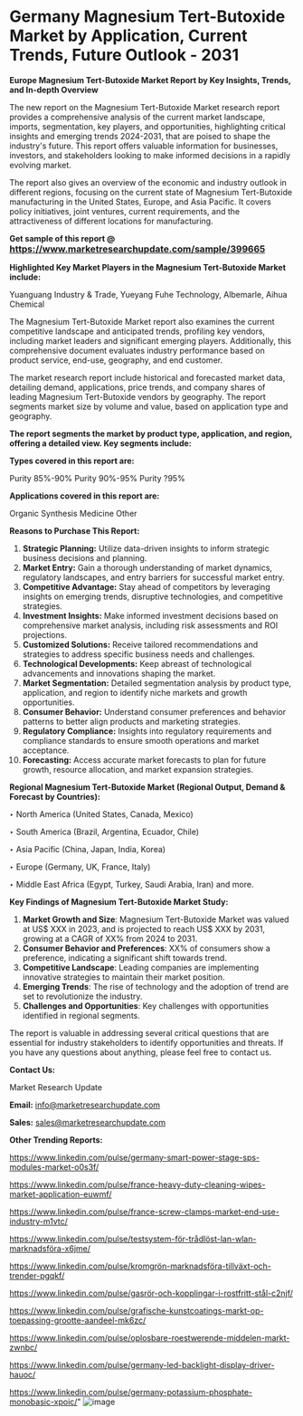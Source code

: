 # Germany Magnesium Tert-Butoxide Market by Application, Current Trends, Future Outlook - 2031

<strong>Europe Magnesium Tert-Butoxide Market Report by Key Insights, Trends, and In-depth Overview</strong>

The new report on the Magnesium Tert-Butoxide Market research report provides a comprehensive analysis of the current market landscape, imports, segmentation, key players, and opportunities, highlighting critical insights and emerging trends 2024-2031,</strong> that are poised to shape the industry's future. This report offers valuable information for businesses, investors, and stakeholders looking to make informed decisions in a rapidly evolving market.

The report also gives an overview of the economic and industry outlook in different regions, focusing on the current state of Magnesium Tert-Butoxide manufacturing in the United States, Europe, and Asia Pacific. It covers policy initiatives, joint ventures, current requirements, and the attractiveness of different locations for manufacturing.

<strong>Get sample of this report @ <a href=https://www.marketresearchupdate.com/sample/399665><font size=3 color=#0000ff>https://www.marketresearchupdate.com/sample/399665</font></a></strong>

<strong>Highlighted Key Market Players in the Magnesium Tert-Butoxide Market include:</strong>

Yuanguang Industry & Trade, Yueyang Fuhe Technology, Albemarle, Aihua Chemical

The Magnesium Tert-Butoxide Market report also examines the current competitive landscape and anticipated trends, profiling key vendors, including market leaders and significant emerging players. Additionally, this comprehensive document evaluates industry performance based on product service, end-use, geography, and end customer.

The market research report include historical and forecasted market data, detailing demand, applications, price trends, and company shares of leading Magnesium Tert-Butoxide vendors by geography. The report segments market size by volume and value, based on application type and geography.

<strong>The report segments the market by product type, application, and region, offering a detailed view. Key segments include:</strong>

<strong>Types covered in this report are:</strong>

Purity 85%-90%
Purity 90%-95%
Purity ?95%

<strong>Applications covered in this report are:</strong>

Organic Synthesis
Medicine
Other

<strong>Reasons to Purchase This Report:</strong>
<ol>
  <li><strong>Strategic Planning:</strong> Utilize data-driven insights to inform strategic business decisions and planning.</li>
  <li><strong>Market Entry:</strong> Gain a thorough understanding of market dynamics, regulatory landscapes, and entry barriers for successful market entry.</li>
  <li><strong>Competitive Advantage:</strong> Stay ahead of competitors by leveraging insights on emerging trends, disruptive technologies, and competitive strategies.</li>
  <li><strong>Investment Insights:</strong> Make informed investment decisions based on comprehensive market analysis, including risk assessments and ROI projections.</li>
  <li><strong>Customized Solutions:</strong> Receive tailored recommendations and strategies to address specific business needs and challenges.</li>
  <li><strong>Technological Developments:</strong> Keep abreast of technological advancements and innovations shaping the market.</li>
  <li><strong>Market Segmentation:</strong> Detailed segmentation analysis by product type, application, and region to identify niche markets and growth opportunities.</li>
  <li><strong>Consumer Behavior:</strong> Understand consumer preferences and behavior patterns to better align products and marketing strategies.</li>
  <li><strong>Regulatory Compliance:</strong> Insights into regulatory requirements and compliance standards to ensure smooth operations and market acceptance.</li>
  <li><strong>Forecasting:</strong> Access accurate market forecasts to plan for future growth, resource allocation, and market expansion strategies.</li>
</ol>

<strong>Regional Magnesium Tert-Butoxide Market (Regional Output, Demand &amp; Forecast by Countries):</strong>

‣ North America (United States, Canada, Mexico)

‣ South America (Brazil, Argentina, Ecuador, Chile)

‣ Asia Pacific (China, Japan, India, Korea)

‣ Europe (Germany, UK, France, Italy)

‣ Middle East Africa (Egypt, Turkey, Saudi Arabia, Iran) and more.

<strong>Key Findings of Magnesium Tert-Butoxide Market Study:</strong>
<ol>
  <li><strong>Market Growth and Size</strong>: Magnesium Tert-Butoxide Market was valued at US$ XXX in 2023, and is projected to reach US$ XXX by 2031, growing at a CAGR of XX% from 2024 to 2031.</li>
  <li><strong>Consumer Behavior and Preferences</strong>: XX% of consumers show a preference, indicating a significant shift towards trend.</li>
  <li><strong>Competitive Landscape</strong>: Leading companies are implementing innovative strategies to maintain their market position.</li>
  <li><strong>Emerging Trends</strong>: The rise of technology and the adoption of trend are set to revolutionize the industry.</li>
  <li><strong>Challenges and Opportunities</strong>: Key challenges with opportunities identified in regional segments.</li>
</ol>

The report is valuable in addressing several critical questions that are essential for industry stakeholders to identify opportunities and threats. If you have any questions about anything, please feel free to contact us.

<strong>Contact Us:</strong>

Market Research Update

<strong>Email:</strong> info@marketresearchupdate.com

<strong>Sales:</strong> sales@marketresearchupdate.com

<strong>Other Trending Reports:</strong>

<a href=https://www.linkedin.com/pulse/germany-smart-power-stage-sps-modules-market-o0s3f/>https://www.linkedin.com/pulse/germany-smart-power-stage-sps-modules-market-o0s3f/</a>

<a href=https://www.linkedin.com/pulse/france-heavy-duty-cleaning-wipes-market-application-euwmf/>https://www.linkedin.com/pulse/france-heavy-duty-cleaning-wipes-market-application-euwmf/</a>

<a href=https://www.linkedin.com/pulse/france-screw-clamps-market-end-use-industry-m1vtc/>https://www.linkedin.com/pulse/france-screw-clamps-market-end-use-industry-m1vtc/</a>

<a href=https://www.linkedin.com/pulse/testsystem-för-trådlöst-lan-wlan-marknadsföra-x6jme/>https://www.linkedin.com/pulse/testsystem-för-trådlöst-lan-wlan-marknadsföra-x6jme/</a>

<a href=https://www.linkedin.com/pulse/kromgrön-marknadsföra-tillväxt-och-trender-pgqkf/>https://www.linkedin.com/pulse/kromgrön-marknadsföra-tillväxt-och-trender-pgqkf/</a>

<a href=https://www.linkedin.com/pulse/gasrör-och-kopplingar-i-rostfritt-stål-c2njf/>https://www.linkedin.com/pulse/gasrör-och-kopplingar-i-rostfritt-stål-c2njf/</a>

<a href=https://www.linkedin.com/pulse/grafische-kunstcoatings-markt-op-toepassing-grootte-aandeel-mk6zc/>https://www.linkedin.com/pulse/grafische-kunstcoatings-markt-op-toepassing-grootte-aandeel-mk6zc/</a>

<a href=https://www.linkedin.com/pulse/oplosbare-roestwerende-middelen-markt-zwnbc/>https://www.linkedin.com/pulse/oplosbare-roestwerende-middelen-markt-zwnbc/</a>

<a href=https://www.linkedin.com/pulse/germany-led-backlight-display-driver-hauoc/>https://www.linkedin.com/pulse/germany-led-backlight-display-driver-hauoc/</a>

<a href=https://www.linkedin.com/pulse/germany-potassium-phosphate-monobasic-xpoic/>https://www.linkedin.com/pulse/germany-potassium-phosphate-monobasic-xpoic/</a>"
![image](https://github.com/user-attachments/assets/9848fcbd-fee9-434b-a593-235af68beade)
